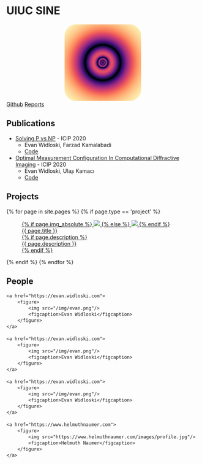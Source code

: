 # UIUC SINE

<img src="logo.png" style="margin: auto; display: block; border-radius: 30px;" width="200px">

<nav>
    <span><a href="https://github.com/uiuc-sine">Github</a></span>
    <span><a href="reports">Reports</a></span>
</nav>


## Publications

- [Solving P vs NP](http://example.com) - ICIP 2020
    - Evan Widloski, Farzad Kamalabadi
    - [Code](http://github.com/UIUC-SINE/mas)
- [Optimal Measurement Configuration In Computational Diffractive Imaging](http://example.com) - ICIP 2020
    - Evan Widloski, Ulaʂ Kamacı
    - [Code](https://github.com/UIUC-SINE/MAS/tree/master/reports/ICIP_2020)
    
## Projects

<div class="grid">
{% for page in site.pages %}
    {% if page.type == 'project' %}
    <a href="{{ site.baseurl }}{{ page.url }}">
        <figure>
            {% if page.img_absolute %}
            <img src="{{ page.img }}"/>
            {% else %}
            <img src="{{ page.dir }}{{ page.img }}"/>
            {% endif %}
            <figcaption>{{ page.title }}</figcaption>
            {% if page.description %}
            <figcaption class="description">{{ page.description }}</figcaption>
            {% endif %}
        </figure>
    </a>
    {% endif %}
{% endfor %}
</div>

## People

<div class="grid">

    <a href="https://evan.widloski.com">
        <figure>
            <img src="/img/evan.png"/>
            <figcaption>Evan Widloski</figcaption>
        </figure>
    </a>

    <a href="https://evan.widloski.com">
        <figure>
            <img src="/img/evan.png"/>
            <figcaption>Evan Widloski</figcaption>
        </figure>
    </a>

    <a href="https://evan.widloski.com">
        <figure>
            <img src="/img/evan.png"/>
            <figcaption>Evan Widloski</figcaption>
        </figure>
    </a>

    <a href="https://www.helmuthnaumer.com">
        <figure>
            <img src="https://www.helmuthnaumer.com/images/profile.jpg"/>
            <figcaption>Helmuth Naumer</figcaption>
        </figure>
    </a>

</div>
